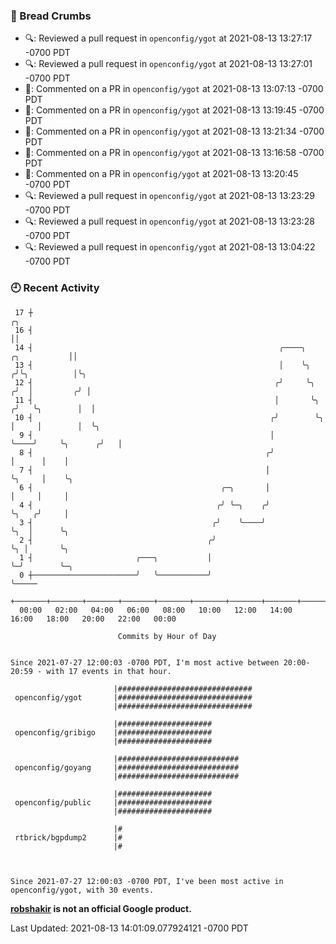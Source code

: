 ### 🍞 Bread Crumbs

 * 🔍: Reviewed a pull request in  `openconfig/ygot` at 2021-08-13 13:27:17 -0700 PDT
 * 🔍: Reviewed a pull request in  `openconfig/ygot` at 2021-08-13 13:27:01 -0700 PDT
 * 💬: Commented on a PR in  `openconfig/ygot` at 2021-08-13 13:07:13 -0700 PDT
 * 💬: Commented on a PR in  `openconfig/ygot` at 2021-08-13 13:19:45 -0700 PDT
 * 💬: Commented on a PR in  `openconfig/ygot` at 2021-08-13 13:21:34 -0700 PDT
 * 💬: Commented on a PR in  `openconfig/ygot` at 2021-08-13 13:16:58 -0700 PDT
 * 💬: Commented on a PR in  `openconfig/ygot` at 2021-08-13 13:20:45 -0700 PDT
 * 🔍: Reviewed a pull request in  `openconfig/ygot` at 2021-08-13 13:23:29 -0700 PDT
 * 🔍: Reviewed a pull request in  `openconfig/ygot` at 2021-08-13 13:23:28 -0700 PDT
 * 🔍: Reviewed a pull request in  `openconfig/ygot` at 2021-08-13 13:04:22 -0700 PDT

### 🕘 Recent Activity
```
 17 ┼                                                                                     ╭╮
 16 ┤                                                                                     ││
 14 ┤                                                       ╭────╮           ╭╮           ││
 13 ┤                                                       │    ╰╮         ╭╯╰╮          │╰╮
 12 ┤                                                      ╭╯     ╰╮       ╭╯  │         ╭╯ │
 11 ┤                                                      │       ╰╮     ╭╯   ╰╮        │  │
 10 ┤                                                     ╭╯        ╰╮    │     │        │  ╰╮
  9 ┤                                                     │          ╰────╯     ╰╮      ╭╯   │
  8 ┤                                                    ╭╯                      │      │    │
  7 ┤                                                    │                       ╰╮     │    ╰╮
  6 ┤                                          ╭─╮       │                        │     │     │
  4 ┤                                         ╭╯ ╰─╮    ╭╯                        ╰╮   ╭╯     │
  3 ┤                                        ╭╯    ╰────╯                          ╰╮  │      ╰╮
  2 ┤                                       ╭╯                                      ╰╮ │       ╰╮
  1 ┤                       ╭───╮           │                                        ╰─╯        ╰─╮
  0 ┼───────────────────────╯   ╰───────────╯                                                     ╰─────
    +───────+───────+───────+───────+───────+───────+───────+───────+───────+───────+───────+───────+────
  00:00   02:00   04:00   06:00   08:00   10:00   12:00   14:00   16:00   18:00   20:00   22:00   00:00   

						Commits by Hour of Day


Since 2021-07-27 12:00:03 -0700 PDT, I'm most active between 20:00-20:59 - with 17 events in that hour.

```



```
                       |##############################
 openconfig/ygot       |##############################
                       |##############################

                       |#####################
 openconfig/gribigo    |#####################
                       |#####################

                       |###########################
 openconfig/goyang     |###########################
                       |###########################

                       |#####################
 openconfig/public     |#####################
                       |#####################

                       |#
 rtbrick/bgpdump2      |#
                       |#



Since 2021-07-27 12:00:03 -0700 PDT, I've been most active in openconfig/ygot, with 30 events.

```
**[robshakir](mailto:robjs@google.com) is not an official Google product.**  


Last Updated: 2021-08-13 14:01:09.077924121 -0700 PDT
